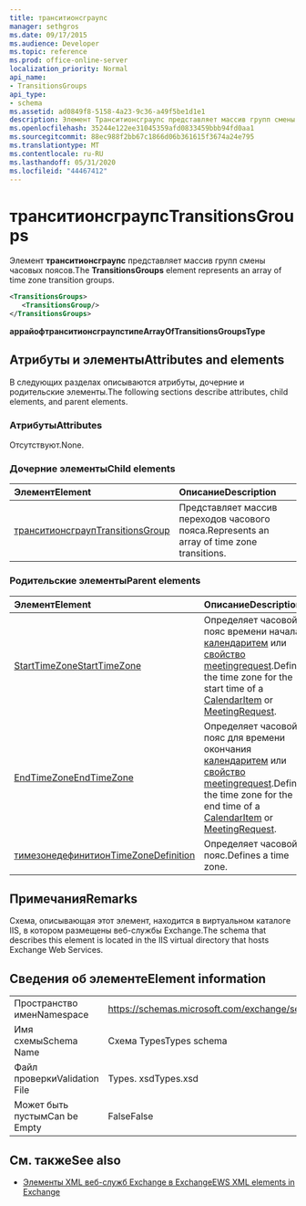 ```yaml
---
title: транситионсграупс
manager: sethgros
ms.date: 09/17/2015
ms.audience: Developer
ms.topic: reference
ms.prod: office-online-server
localization_priority: Normal
api_name:
- TransitionsGroups
api_type:
- schema
ms.assetid: ad0849f8-5158-4a23-9c36-a49f5be1d1e1
description: Элемент Транситионсграупс представляет массив групп смены часовых поясов.
ms.openlocfilehash: 35244e122ee31045359afd0833459bbb94fd0aa1
ms.sourcegitcommit: 88ec988f2bb67c1866d06b361615f3674a24e795
ms.translationtype: MT
ms.contentlocale: ru-RU
ms.lasthandoff: 05/31/2020
ms.locfileid: "44467412"
---
```

# <a name="transitionsgroups"></a><span data-ttu-id="e6496-103">транситионсграупс</span><span class="sxs-lookup"><span data-stu-id="e6496-103">TransitionsGroups</span></span>

<span data-ttu-id="e6496-104">Элемент **транситионсграупс** представляет массив групп смены часовых поясов.</span><span class="sxs-lookup"><span data-stu-id="e6496-104">The **TransitionsGroups** element represents an array of time zone transition groups.</span></span> 
  
```XML
<TransitionsGroups>
   <TransitionsGroup/>
</TransitionsGroups>
```

 <span data-ttu-id="e6496-105">**аррайофтранситионсграупстипе**</span><span class="sxs-lookup"><span data-stu-id="e6496-105">**ArrayOfTransitionsGroupsType**</span></span>
## <a name="attributes-and-elements"></a><span data-ttu-id="e6496-106">Атрибуты и элементы</span><span class="sxs-lookup"><span data-stu-id="e6496-106">Attributes and elements</span></span>

<span data-ttu-id="e6496-107">В следующих разделах описываются атрибуты, дочерние и родительские элементы.</span><span class="sxs-lookup"><span data-stu-id="e6496-107">The following sections describe attributes, child elements, and parent elements.</span></span>
  
### <a name="attributes"></a><span data-ttu-id="e6496-108">Атрибуты</span><span class="sxs-lookup"><span data-stu-id="e6496-108">Attributes</span></span>

<span data-ttu-id="e6496-109">Отсутствуют.</span><span class="sxs-lookup"><span data-stu-id="e6496-109">None.</span></span>
  
### <a name="child-elements"></a><span data-ttu-id="e6496-110">Дочерние элементы</span><span class="sxs-lookup"><span data-stu-id="e6496-110">Child elements</span></span>

|<span data-ttu-id="e6496-111">**Элемент**</span><span class="sxs-lookup"><span data-stu-id="e6496-111">**Element**</span></span>|<span data-ttu-id="e6496-112">**Описание**</span><span class="sxs-lookup"><span data-stu-id="e6496-112">**Description**</span></span>|
|:-----|:-----|
|[<span data-ttu-id="e6496-113">транситионсграуп</span><span class="sxs-lookup"><span data-stu-id="e6496-113">TransitionsGroup</span></span>](transitionsgroup.md) <br/> |<span data-ttu-id="e6496-114">Представляет массив переходов часового пояса.</span><span class="sxs-lookup"><span data-stu-id="e6496-114">Represents an array of time zone transitions.</span></span>  <br/> |
   
### <a name="parent-elements"></a><span data-ttu-id="e6496-115">Родительские элементы</span><span class="sxs-lookup"><span data-stu-id="e6496-115">Parent elements</span></span>

|<span data-ttu-id="e6496-116">**Элемент**</span><span class="sxs-lookup"><span data-stu-id="e6496-116">**Element**</span></span>|<span data-ttu-id="e6496-117">**Описание**</span><span class="sxs-lookup"><span data-stu-id="e6496-117">**Description**</span></span>|
|:-----|:-----|
|[<span data-ttu-id="e6496-118">StartTimeZone</span><span class="sxs-lookup"><span data-stu-id="e6496-118">StartTimeZone</span></span>](starttimezone.md) <br/> |<span data-ttu-id="e6496-119">Определяет часовой пояс времени начала [календаритем](calendaritem.md) или [свойство meetingrequest](meetingrequest.md).</span><span class="sxs-lookup"><span data-stu-id="e6496-119">Defines the time zone for the start time of a [CalendarItem](calendaritem.md) or [MeetingRequest](meetingrequest.md).</span></span>  <br/> |
|[<span data-ttu-id="e6496-120">EndTimeZone</span><span class="sxs-lookup"><span data-stu-id="e6496-120">EndTimeZone</span></span>](endtimezone.md) <br/> |<span data-ttu-id="e6496-121">Определяет часовой пояс для времени окончания [календаритем](calendaritem.md) или [свойство meetingrequest](meetingrequest.md).</span><span class="sxs-lookup"><span data-stu-id="e6496-121">Defines the time zone for the end time of a [CalendarItem](calendaritem.md) or [MeetingRequest](meetingrequest.md).</span></span>  <br/> |
|[<span data-ttu-id="e6496-122">тимезонедефинитион</span><span class="sxs-lookup"><span data-stu-id="e6496-122">TimeZoneDefinition</span></span>](timezonedefinition.md) <br/> |<span data-ttu-id="e6496-123">Определяет часовой пояс.</span><span class="sxs-lookup"><span data-stu-id="e6496-123">Defines a time zone.</span></span>  <br/> |
   
## <a name="remarks"></a><span data-ttu-id="e6496-124">Примечания</span><span class="sxs-lookup"><span data-stu-id="e6496-124">Remarks</span></span>

<span data-ttu-id="e6496-125">Схема, описывающая этот элемент, находится в виртуальном каталоге IIS, в котором размещены веб-службы Exchange.</span><span class="sxs-lookup"><span data-stu-id="e6496-125">The schema that describes this element is located in the IIS virtual directory that hosts Exchange Web Services.</span></span>
  
## <a name="element-information"></a><span data-ttu-id="e6496-126">Сведения об элементе</span><span class="sxs-lookup"><span data-stu-id="e6496-126">Element information</span></span>

|||
|:-----|:-----|
|<span data-ttu-id="e6496-127">Пространство имен</span><span class="sxs-lookup"><span data-stu-id="e6496-127">Namespace</span></span>  <br/> |https://schemas.microsoft.com/exchange/services/2006/types  <br/> |
|<span data-ttu-id="e6496-128">Имя схемы</span><span class="sxs-lookup"><span data-stu-id="e6496-128">Schema Name</span></span>  <br/> |<span data-ttu-id="e6496-129">Схема Types</span><span class="sxs-lookup"><span data-stu-id="e6496-129">Types schema</span></span>  <br/> |
|<span data-ttu-id="e6496-130">Файл проверки</span><span class="sxs-lookup"><span data-stu-id="e6496-130">Validation File</span></span>  <br/> |<span data-ttu-id="e6496-131">Types. xsd</span><span class="sxs-lookup"><span data-stu-id="e6496-131">Types.xsd</span></span>  <br/> |
|<span data-ttu-id="e6496-132">Может быть пустым</span><span class="sxs-lookup"><span data-stu-id="e6496-132">Can be Empty</span></span>  <br/> |<span data-ttu-id="e6496-133">False</span><span class="sxs-lookup"><span data-stu-id="e6496-133">False</span></span>  <br/> |
   
## <a name="see-also"></a><span data-ttu-id="e6496-134">См. также</span><span class="sxs-lookup"><span data-stu-id="e6496-134">See also</span></span>



- [<span data-ttu-id="e6496-135">Элементы XML веб-служб Exchange в Exchange</span><span class="sxs-lookup"><span data-stu-id="e6496-135">EWS XML elements in Exchange</span></span>](ews-xml-elements-in-exchange.md)

